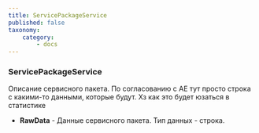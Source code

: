 ```yaml
---
title: ServicePackageService
published: false
taxonomy:
    category:
        - docs
---
```


### ServicePackageService

Описание сервисного пакета. По согласованию с AE тут просто строка с какими-то данными, которые будут. Хз как это будет юзаться в статистике

-   **RawData** - Данные сервисного пакета. Тип данных - строка.